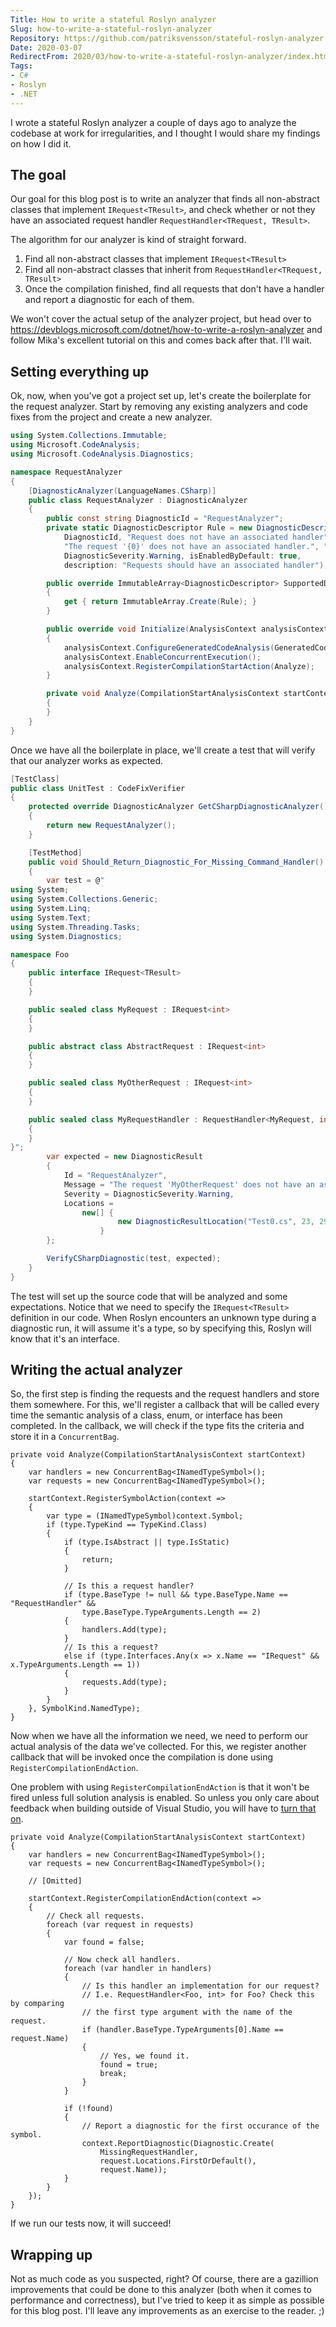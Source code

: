 ```yaml
---
Title: How to write a stateful Roslyn analyzer
Slug: how-to-write-a-stateful-roslyn-analyzer
Repository: https://github.com/patriksvensson/stateful-roslyn-analyzer
Date: 2020-03-07
RedirectFrom: 2020/03/how-to-write-a-stateful-roslyn-analyzer/index.html
Tags:
- C#
- Roslyn
- .NET
---
```


I wrote a stateful Roslyn analyzer a couple of days ago to analyze the codebase
at work for irregularities, and I thought I would share my findings on how I did
it.

## The goal

Our goal for this blog post is to write an analyzer that finds all non-abstract
classes that implement `IRequest<TResult>`, and check whether or not they have
an associated request handler `RequestHandler<TRequest, TResult>`.

The algorithm for our analyzer is kind of straight forward.

1. Find all non-abstract classes that implement `IRequest<TResult>`
2. Find all non-abstract classes that inherit from `RequestHandler<TRequest,
   TResult>`
3. Once the compilation finished, find all requests that don't have a handler
   and report a diagnostic for each of them.

We won't cover the actual setup of the analyzer project, but head over to
https://devblogs.microsoft.com/dotnet/how-to-write-a-roslyn-analyzer and follow
Mika's excellent tutorial on this and comes back after that. I'll wait.

## Setting everything up

Ok, now, when you've got a project set up, let's create the boilerplate for the
request analyzer. Start by removing any existing analyzers and code fixes from the
project and create a new analyzer.

```csharp
using System.Collections.Immutable;
using Microsoft.CodeAnalysis;
using Microsoft.CodeAnalysis.Diagnostics;

namespace RequestAnalyzer
{
    [DiagnosticAnalyzer(LanguageNames.CSharp)]
    public class RequestAnalyzer : DiagnosticAnalyzer
    {
        public const string DiagnosticId = "RequestAnalyzer";
        private static DiagnosticDescriptor Rule = new DiagnosticDescriptor(
            DiagnosticId, "Request does not have an associated handler",
            "The request '{0}' does not have an associated handler.", "Maintenance",
            DiagnosticSeverity.Warning, isEnabledByDefault: true,
            description: "Requests should have an associated handler");

        public override ImmutableArray<DiagnosticDescriptor> SupportedDiagnostics
        {
            get { return ImmutableArray.Create(Rule); }
        }

        public override void Initialize(AnalysisContext analysisContext)
        {
            analysisContext.ConfigureGeneratedCodeAnalysis(GeneratedCodeAnalysisFlags.Analyze);
            analysisContext.EnableConcurrentExecution();
            analysisContext.RegisterCompilationStartAction(Analyze);
        }

        private void Analyze(CompilationStartAnalysisContext startContext)
        {
        }
    }
}
```

Once we have all the boilerplate in place, we'll create a test that will verify that
our analyzer works as expected.

```csharp
[TestClass]
public class UnitTest : CodeFixVerifier
{
    protected override DiagnosticAnalyzer GetCSharpDiagnosticAnalyzer()
    {
        return new RequestAnalyzer();
    }

    [TestMethod]
    public void Should_Return_Diagnostic_For_Missing_Command_Handler()
    {
        var test = @"
using System;
using System.Collections.Generic;
using System.Linq;
using System.Text;
using System.Threading.Tasks;
using System.Diagnostics;

namespace Foo
{
    public interface IRequest<TResult>
    {
    }

    public sealed class MyRequest : IRequest<int>
    {
    }

    public abstract class AbstractRequest : IRequest<int>
    {
    }

    public sealed class MyOtherRequest : IRequest<int>
    {
    }

    public sealed class MyRequestHandler : RequestHandler<MyRequest, int>
    {
    }
}";
        var expected = new DiagnosticResult
        {
            Id = "RequestAnalyzer",
            Message = "The request 'MyOtherRequest' does not have an associated handler.",
            Severity = DiagnosticSeverity.Warning,
            Locations =
                new[] {
                        new DiagnosticResultLocation("Test0.cs", 23, 29)
                    }
        };

        VerifyCSharpDiagnostic(test, expected);
    }
}
```

The test will set up the source code that will be analyzed and some expectations.
Notice that we need to specify the `IRequest<TResult>` definition in our code.
When Roslyn encounters an unknown type during a diagnostic run, it will assume
it's a type, so by specifying this, Roslyn will know that it's an interface.

## Writing the actual analyzer

So, the first step is finding the requests and the request handlers and store
them somewhere. For this, we'll register a callback that will be called every
time the semantic analysis of a class, enum, or interface has been completed. In
the callback, we will check if the type fits the criteria and store it in a
`ConcurrentBag`.

```
private void Analyze(CompilationStartAnalysisContext startContext)
{
    var handlers = new ConcurrentBag<INamedTypeSymbol>();
    var requests = new ConcurrentBag<INamedTypeSymbol>();

    startContext.RegisterSymbolAction(context =>
    {
        var type = (INamedTypeSymbol)context.Symbol;
        if (type.TypeKind == TypeKind.Class)
        {
            if (type.IsAbstract || type.IsStatic)
            {
                return;
            }

            // Is this a request handler?
            if (type.BaseType != null && type.BaseType.Name == "RequestHandler" &&
                type.BaseType.TypeArguments.Length == 2)
            {
                handlers.Add(type);
            }
            // Is this a request?
            else if (type.Interfaces.Any(x => x.Name == "IRequest" && x.TypeArguments.Length == 1))
            {
                requests.Add(type);
            }
        }
    }, SymbolKind.NamedType);
}
```

Now when we have all the information we need, we need to perform our actual
analysis of the data we've collected. For this, we register another callback
that will be invoked once the compilation is done using
`RegisterCompilationEndAction`.

One problem with using
`RegisterCompilationEndAction` is that it won't be fired unless full solution
analysis is enabled. So unless you only care about feedback when building
outside of Visual Studio, you will have to 
[turn that on](https://docs.microsoft.com/en-us/visualstudio/code-quality/how-to-enable-and-disable-full-solution-analysis-for-managed-code?view=vs-2019).

```
private void Analyze(CompilationStartAnalysisContext startContext)
{
    var handlers = new ConcurrentBag<INamedTypeSymbol>();
    var requests = new ConcurrentBag<INamedTypeSymbol>();

    // [Omitted]

    startContext.RegisterCompilationEndAction(context =>
    {
        // Check all requests.
        foreach (var request in requests)
        {
            var found = false;

            // Now check all handlers.
            foreach (var handler in handlers)
            {
                // Is this handler an implementation for our request?
                // I.e. RequestHandler<Foo, int> for Foo? Check this by comparing
                // the first type argument with the name of the request.
                if (handler.BaseType.TypeArguments[0].Name == request.Name)
                {
                    // Yes, we found it.
                    found = true;
                    break;
                }
            }

            if (!found)
            {
                // Report a diagnostic for the first occurance of the symbol.
                context.ReportDiagnostic(Diagnostic.Create(
                    MissingRequestHandler,
                    request.Locations.FirstOrDefault(),
                    request.Name));
            }
        }
    });
}
```

If we run our tests now, it will succeed!

## Wrapping up

Not as much code as you suspected, right? Of course, there are a gazillion
improvements that could be done to this analyzer (both when it comes to
performance and correctness), but I've tried to keep it as simple as possible
for this blog post. I'll leave any improvements as an exercise to the reader. ;)